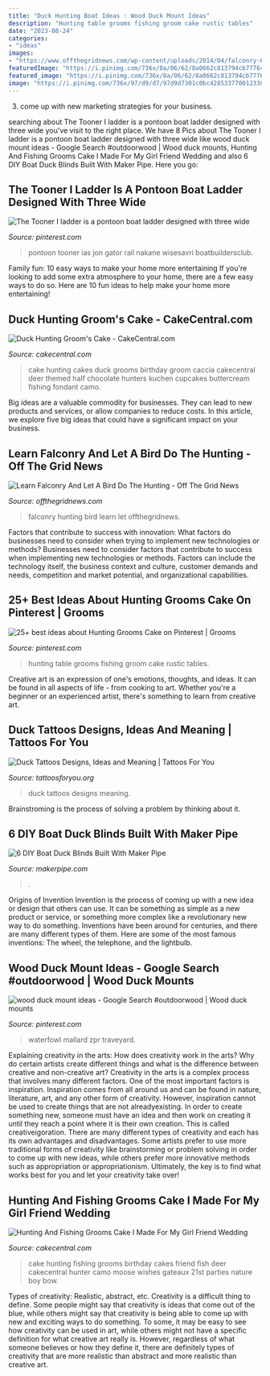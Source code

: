 ```yaml
---
title: "Duck Hunting Boat Ideas : Wood Duck Mount Ideas"
description: "Hunting table grooms fishing groom cake rustic tables"
date: "2023-08-24"
categories:
- "ideas"
images:
- "https://www.offthegridnews.com/wp-content/uploads/2014/04/falconry-620x330.jpg"
featuredImage: "https://i.pinimg.com/736x/8a/06/62/8a0662c813794cb77764ffe7bb7751fd--ladders-yahoo.jpg"
featured_image: "https://i.pinimg.com/736x/8a/06/62/8a0662c813794cb77764ffe7bb7751fd--ladders-yahoo.jpg"
image: "https://i.pinimg.com/736x/97/d9/d7/97d9d7301c0bc428533770012338c531.jpg"
---
```



3. come up with new marketing strategies for your business.

	

		
searching about The Tooner I ladder is a pontoon boat ladder designed with three wide you've visit to the right place. We have 8 Pics about The Tooner I ladder is a pontoon boat ladder designed with three wide like wood duck mount ideas - Google Search #outdoorwood | Wood duck mounts, Hunting And Fishing Grooms Cake I Made For My Girl Friend Wedding and also 6 DIY Boat Duck Blinds Built With Maker Pipe. Here you go:
		
    
## The Tooner I Ladder Is A Pontoon Boat Ladder Designed With Three Wide

<img loading=lazy src="https://i.pinimg.com/736x/8a/06/62/8a0662c813794cb77764ffe7bb7751fd--ladders-yahoo.jpg" onerror="this.onerror=null;this.src='https://tse1.mm.bing.net/th?id=OIP.5YUomI0XHWt_vQ1p68NqugHaIo&amp;pid=15.1';" alt="The Tooner I ladder is a pontoon boat ladder designed with three wide">

_Source: pinterest.com_

>pontoon tooner ias jon gator rail nakane wisesavri boatbuildersclub. 

	

Family fun: 10 easy ways to make your home more entertaining
If you're looking to add some extra atmosphere to your home, there are a few easy ways to do so. Here are 10 fun ideas to help make your home more entertaining!

    
## Duck Hunting Groom&#039;s Cake - CakeCentral.com

<img loading=lazy src="https://cdn001.cakecentral.com/gallery/2015/03/900_869202zxxa_duck-hunting-grooms-cake.jpg" onerror="this.onerror=null;this.src='https://tse4.mm.bing.net/th?id=OIP.Jp1QItShT62RiMWk-yZyrAHaJ6&amp;pid=15.1';" alt="Duck Hunting Groom&#039;s Cake - CakeCentral.com">

_Source: cakecentral.com_

>cake hunting cakes duck grooms birthday groom caccia cakecentral deer themed half chocolate hunters kuchen cupcakes buttercream fishing fondant camo. 

	

Big ideas are a valuable commodity for businesses. They can lead to new products and services, or allow companies to reduce costs. In this article, we explore five big ideas that could have a significant impact on your business.

    
## Learn Falconry And Let A Bird Do The Hunting - Off The Grid News

<img loading=lazy src="https://www.offthegridnews.com/wp-content/uploads/2014/04/falconry-620x330.jpg" onerror="this.onerror=null;this.src='https://tse2.mm.bing.net/th?id=OIP.UGuupMv3EOvanQp6FxyuRwHaD8&amp;pid=15.1';" alt="Learn Falconry And Let A Bird Do The Hunting - Off The Grid News">

_Source: offthegridnews.com_

>falconry hunting bird learn let offthegridnews. 

	

Factors that contribute to success with innovation: What factors do businesses need to consider when trying to implement new technologies or methods?
Businesses need to consider factors that contribute to success when implementing new technologies or methods. Factors can include the technology itself, the business context and culture, customer demands and needs, competition and market potential, and organizational capabilities.

    
## 25+ Best Ideas About Hunting Grooms Cake On Pinterest | Grooms

<img loading=lazy src="https://i.pinimg.com/736x/c9/5b/2a/c95b2a0f10b104bd62168ea8cdda8cb6.jpg" onerror="this.onerror=null;this.src='https://tse4.mm.bing.net/th?id=OIP.PF3WX7Ne58Mt8ggqRcPs5AHaFj&amp;pid=15.1';" alt="25+ best ideas about Hunting Grooms Cake on Pinterest | Grooms">

_Source: pinterest.com_

>hunting table grooms fishing groom cake rustic tables. 

	

Creative art is an expression of one's emotions, thoughts, and ideas. It can be found in all aspects of life - from cooking to art. Whether you're a beginner or an experienced artist, there's something to learn from creative art.

    
## Duck Tattoos Designs, Ideas And Meaning | Tattoos For You

<img loading=lazy src="https://www.tattoosforyou.org/wp-content/uploads/2016/05/Duck-Tattoos-for-Women-300x294.png" onerror="this.onerror=null;this.src='https://tse3.mm.bing.net/th?id=OIP.kM4CCG1hUsz0oXwv344YmgAAAA&amp;pid=15.1';" alt="Duck Tattoos Designs, Ideas and Meaning | Tattoos For You">

_Source: tattoosforyou.org_

>duck tattoos designs meaning. 

	

Brainstroming is the process of solving a problem by thinking about it.

    
## 6 DIY Boat Duck Blinds Built With Maker Pipe

<img loading=lazy src="http://cdn.shopify.com/s/files/1/2707/6934/articles/diy-boat-blind-with-camo-covering_600x.jpg?v=1602889501" onerror="this.onerror=null;this.src='https://tse3.mm.bing.net/th?id=OIP.pyaYSbXI5OYisFdx3Pr5VgHaEI&amp;pid=15.1';" alt="6 DIY Boat Duck Blinds Built With Maker Pipe">

_Source: makerpipe.com_

>. 

	

Origins of Invention
Invention is the process of coming up with a new idea or design that others can use. It can be something as simple as a new product or service, or something more complex like a revolutionary new way to do something. Inventions have been around for centuries, and there are many different types of them. Here are some of the most famous inventions: The wheel, the telephone, and the lightbulb.

    
## Wood Duck Mount Ideas - Google Search #outdoorwood | Wood Duck Mounts

<img loading=lazy src="https://i.pinimg.com/736x/97/d9/d7/97d9d7301c0bc428533770012338c531.jpg" onerror="this.onerror=null;this.src='https://tse2.mm.bing.net/th?id=OIP.T1Z7BvuxhV8GD0Z7aHs9ugHaJ4&amp;pid=15.1';" alt="wood duck mount ideas - Google Search #outdoorwood | Wood duck mounts">

_Source: pinterest.com_

>waterfowl mallard zpr traveyard. 

	

Explaining creativity in the arts: How does creativity work in the arts? Why do certain artists create different things and what is the difference between creative and non-creative art?
Creativity in the arts is a complex process that involves many different factors. One of the most important factors is inspiration. Inspiration comes from all around us and can be found in nature, literature, art, and any other form of creativity. However, inspiration cannot be used to create things that are not alreadyexisting. In order to create something new, someone must have an idea and then work on creating it until they reach a point where it is their own creation. This is called creativeigoration. There are many different types of creativity and each has its own advantages and disadvantages. Some artists prefer to use more traditional forms of creativity like brainstorming or problem solving in order to come up with new ideas, while others prefer more innovative methods such as appropriation or appropriationism. Ultimately, the key is to find what works best for you and let your creativity take over!

    
## Hunting And Fishing Grooms Cake I Made For My Girl Friend Wedding

<img loading=lazy src="https://cdn001.cakecentral.com/gallery/2015/03/900_8689606GeK_hunting-and-fishing-grooms-cake-i-made-for-my-girl-friend-wedding.jpg" onerror="this.onerror=null;this.src='https://tse2.mm.bing.net/th?id=OIP.qAXKje3pHldxRU48Y5ulrgHaJ4&amp;pid=15.1';" alt="Hunting And Fishing Grooms Cake I Made For My Girl Friend Wedding">

_Source: cakecentral.com_

>cake hunting fishing grooms birthday cakes friend fish deer cakecentral hunter camo moose wishes gateaux 21st parties nature boy bow. 

	

Types of creativity: Realistic, abstract, etc.
Creativity is a difficult thing to define. Some people might say that creativity is ideas that come out of the blue, while others might say that creativity is being able to come up with new and exciting ways to do something. To some, it may be easy to see how creativity can be used in art, while others might not have a specific definition for what creative art really is. However, regardless of what someone believes or how they define it, there are definitely types of creativity that are more realistic than abstract and more realistic than creative art.

